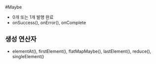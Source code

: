 #Maybe
 * 0개 또는 1개 발행 완료
 * onSuccess(), onError(), onComplete

## 생성 연산자
 * elementAt(), firstElement(), flatMapMaybe(), lastElement(), reduce(), singleElement()
 
